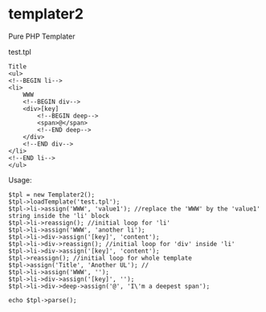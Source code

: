 templater2
==========

Pure PHP Templater

test.tpl

	Title
	<ul>
	<!--BEGIN li-->
	<li>
		WWW
		<!--BEGIN div-->
		<div>[key]
			<!--BEGIN deep-->
			<span>@</span>
			<!--END deep-->
		</div>
		<!--END div-->
	</li>
	<!--END li-->
	</ul>

Usage:

	$tpl = new Templater2();
	$tpl->loadTemplate('test.tpl');
	$tpl->li->assign('WWW', 'value1'); //replace the 'WWW' by the 'value1' string inside the 'li' block
	$tpl->li->reassign(); //initial loop for 'li'
	$tpl->li->assign('WWW', 'another li');
	$tpl->li->div->assign('[key]', 'content');
	$tpl->li->div->reassign(); //initial loop for 'div' inside 'li'
	$tpl->li->div->assign('[key]', 'content');
	$tpl->reassign(); //initial loop for whole template
	$tpl->assign('Title', 'Another UL'); //
	$tpl->li->assign('WWW', '');
	$tpl->li->div->assign('[key]', '');
	$tpl->li->div->deep->assign('@', 'I\'m a deepest span');

	echo $tpl->parse();
	
